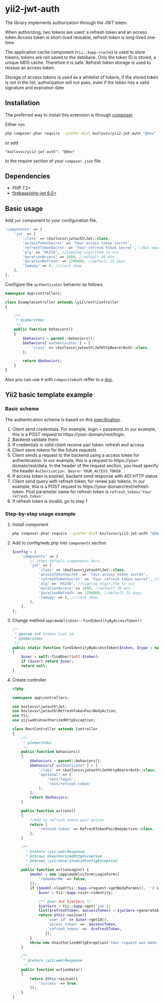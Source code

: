 # yii2-jwt-auth

The library implements authorization through the JWT token.

When authorizing, two tokens are used: a refresh token and an access token.Access token is short-lived reusable, refresh token is long-lived one-time.

The application cache component (`Yii::$app->cache`) is used to store tokens, tokens are not saved to the database.
Only the token ID is stored, a unique MD5 cache. Therefore it is safe. Refresh token storage is used to reissue an access token.


Storage of access tokens is used as a whitelist of tokens, if the stored token is not in the list, authorization will not pass, even if the token has a valid signature and expiration date


## Installation

The preferred way to install this extension is through [composer](http://getcomposer.org/download/).

Either run

```bash
php composer.phar require --prefer-dist kozlovsv/yii2-jwt-auth "@dev"
```

or add

```
"kozlovsv/yii2-jwt-auth": "@dev"
```

to the require section of your `composer.json` file.

## Dependencies

- PHP 7.2+
- [firebase/php-jwt 6.0+](https://github.com/firebase/php-jwt)

## Basic usage

Add `jwt` component to your configuration file,

```php
'components' => [
    'jwt' => [
        'class' => \kozlovsv\jwtauth\Jwt::class,
        'accessTokenSecret' => 'Your access token secret',
        'refreshTokenSecret' => 'Your refresh token secret', //Not equal to access secret
        'alg' => 'HS256', //signing algorithm to use
        'durationAccess' => 1800, //default 30 min
        'durationRefresh' => 1296000, //default 15 days
        'leeway' => 0, //clock skew
    ],
],
```

Configure the `authenticator` behavior as follows.

```php
namespace app\controllers;

class ExampleController extends \yii\rest\Controller
{

    /**
     * @inheritdoc
     */
    public function behaviors()
    {
        $behaviors = parent::behaviors();
        $behaviors['authenticator'] = [
            'class' => \kozlovsv\jwtauth\JwtHttpBearerAuth::class,
        ];

        return $behaviors;
    }
}
```

Also you can use it with `CompositeAuth` reffer to a [doc](http://www.yiiframework.com/doc-2.0/guide-rest-authentication.html).

## Yii2 basic template example

### Basic scheme
The authentication scheme is based on this [specification](https://datatracker.ietf.org/doc/html/rfc6749#section-1.5).

1. Client send credentials. For example, login + password. In our example, this is a POST request to https://your-domain/rest/login. 
2. Backend validate them
3. If credentials is valid client receive pair token: refresh and access
4. Client store tokens for the future requests
5. Сlient sends a request to the backend using a access token for authentication. In our example, this is a request to https://your-domain/rest/data. In the header of the request section, you must specify the header `Authorization: Bearer YOUR_ACCESS_TOKEN`
6. If access token is expired, backent send response with 401 HTTP status
7. Client send query with refresh token, for renew pair tokens. In our example, this is a POST request to https://your-domain/rest/refresh-token. Post parameter name for refresh token is `refresh_token='Your refresh token'`
8. If refresh token is invalid, go to step 1

### Step-by-step usage example

1. Install component

    ```bash
    php composer.phar require --prefer-dist kozlovsv/yii2-jwt-auth "@dev"
    ```

2. Add to config/web.php into `components` section

    ```php
    $config = [
        'components' => [
            // other default components here..
            'jwt' => [
                'class' => \kozlovsv\jwtauth\Jwt::class,
                'accessTokenSecret' => 'Your access token secret',
                'refreshTokenSecret' => 'Your refresh token secret', //Not equal to access secret
                'alg' => 'HS256', //signing algorithm to use
                'durationAccess' => 1800, //default 30 min
                'durationRefresh' => 1296000, //default 15 days
                'leeway' => 0, //clock skew
            ],
        ],
    ];
    ```
3. Change method `app\models\User::findIdentityByAccessToken()`

    ```php
    /**
     * @param int $token User id
     * @inheritdoc
     */
    public static function findIdentityByAccessToken($token, $type = null)
    {
        $user = self::findOne((int) $token);
        if ($user) return $user;
        return null;
    }
    ```

4. Create controller

    ```php
    <?php
    
    namespace app\controllers;
    
    use kozlovsv\jwtauth\Jwt;
    use kozlovsv\jwtauth\RefreshTokenPairBodyAction;
    use Yii;
    use yii\web\UnauthorizedHttpException;
    
    class RestController extends Controller
    {
        /**
         * @inheritdoc
         */
        public function behaviors()
        {
            $behaviors = parent::behaviors();
            $behaviors['authenticator'] = [
                'class' => \kozlovsv\jwtauth\JwtHttpBearerAuth::class,
                'optional' => [
                    'rest/login',
                    'rest/refresh-token'
                ],
            ];
            return $behaviors;
        }
   
        public function actions()
        {
            //Add to refresh token pair action
            return [
                'refresh-token' => RefreshTokenPairBodyAction::class,
            ];
        }
   
        /**
          * @return \yii\web\Response
          * @throws UnauthorizedHttpException
          * @throws \yii\base\InvalidConfigException
          */
        public function actionLogin() {
            $model = new \app\models\form\LoginForm([
                'rememberMe' => false,
            ]);
            if ($model->load(Yii::$app->request->getBodyParams(), '') && $model->login()) {
                $user = Yii::$app->user->identity;

                /** @var Jwt $jwtServ */
                $jwtServ = Yii::$app->get('jwt');
                list($refreshToken, $acsessToken) = $jwtServ->generateAndSavePairTokens($user->getId());
                return $this->asJson([
                    'user_id' => $user->getId(),
                    'access_token' =>  $acsessToken,
                    'refresh_token' =>  $refreshToken,
                   ]);
            }
            throw new UnauthorizedHttpException('Your request was made with invalid credentials. ' . implode(',', $model->getFirstErrors()));
        }
    
        /**
         * @return \yii\web\Response
         */
        public function actionData()
        {
            return $this->asJson([
                'success' => true,
            ]);
        }
    }
    ```